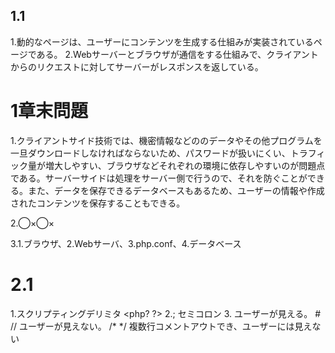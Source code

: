 ## 1.1
1.動的なページは、ユーザーにコンテンツを生成する仕組みが実装されているページである。
2.Webサーバーとブラウザが通信をする仕組みで、クライアントからのリクエストに対してサーバーがレスポンスを返している。

# 1章末問題
1.クライアントサイド技術では、機密情報などののデータやその他プログラムを一旦ダウンロードしなければならないため、パスワードが扱いにくい、トラフィック量が増大しやすい、ブラウザなどそれぞれの環境に依存しやすいのが問題点である。サーバーサイドは処理をサーバー側で行うので、それを防ぐことができる。また、データを保存できるデータベースもあるため、ユーザーの情報や作成されたコンテンツを保存することもできる。

2.◯×◯×

3.1.ブラウザ、2.Webサーバ、3.php.conf、4.データベース

# 2.1
1.スクリプティングデリミタ <php? ?>
2.; セミコロン
3.<!-- --> ユーザーが見える。 # // ユーザーが見えない。 /* */ 複数行コメントアウトでき、ユーザーには見えない

